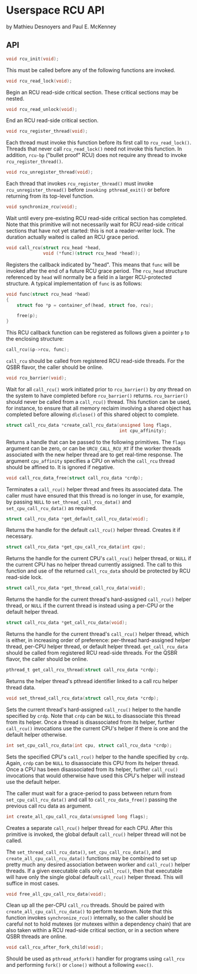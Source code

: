 Userspace RCU API
=================

by Mathieu Desnoyers and Paul E. McKenney


API
---

```c
void rcu_init(void);
```

This must be called before any of the following functions
are invoked.


```c
void rcu_read_lock(void);
```

Begin an RCU read-side critical section. These critical
sections may be nested.


```c
void rcu_read_unlock(void);
```

End an RCU read-side critical section.


```c
void rcu_register_thread(void);
```

Each thread must invoke this function before its first call to
`rcu_read_lock()`. Threads that never call `rcu_read_lock()` need
not invoke this function. In addition, `rcu-bp` ("bullet proof"
RCU) does not require any thread to invoke `rcu_register_thread()`.


```c
void rcu_unregister_thread(void);
```

Each thread that invokes `rcu_register_thread()` must invoke
`rcu_unregister_thread()` before `invoking pthread_exit()`
or before returning from its top-level function.


```c
void synchronize_rcu(void);
```

Wait until every pre-existing RCU read-side critical section
has completed. Note that this primitive will not necessarily
wait for RCU read-side critical sections that have not yet
started: this is not a reader-writer lock. The duration
actually waited is called an RCU grace period.


```c
void call_rcu(struct rcu_head *head,
              void (*func)(struct rcu_head *head));
```

Registers the callback indicated by "head". This means
that `func` will be invoked after the end of a future
RCU grace period. The `rcu_head` structure referenced
by `head` will normally be a field in a larger RCU-protected
structure. A typical implementation of `func` is as
follows:

```c
void func(struct rcu_head *head)
{
    struct foo *p = container_of(head, struct foo, rcu);

    free(p);
}
```

This RCU callback function can be registered as follows
given a pointer `p` to the enclosing structure:

```c
call_rcu(&p->rcu, func);
```

`call_rcu` should be called from registered RCU read-side threads.
For the QSBR flavor, the caller should be online.


```c
void rcu_barrier(void);
```

Wait for all `call_rcu()` work initiated prior to `rcu_barrier()` by
_any_ thread on the system to have completed before `rcu_barrier()`
returns. `rcu_barrier()` should never be called from a `call_rcu()`
thread. This function can be used, for instance, to ensure that
all memory reclaim involving a shared object has completed
before allowing `dlclose()` of this shared object to complete.


```c
struct call_rcu_data *create_call_rcu_data(unsigned long flags,
                                           int cpu_affinity);
```

Returns a handle that can be passed to the following
primitives. The `flags` argument can be zero, or can be
`URCU_CALL_RCU_RT` if the worker threads associated with the
new helper thread are to get real-time response. The argument
`cpu_affinity` specifies a CPU on which the `call_rcu` thread should
be affined to. It is ignored if negative.


```c
void call_rcu_data_free(struct call_rcu_data *crdp);
```

Terminates a `call_rcu()` helper thread and frees its associated
data. The caller must have ensured that this thread is no longer
in use, for example, by passing `NULL` to `set_thread_call_rcu_data()`
and `set_cpu_call_rcu_data()` as required.


```c
struct call_rcu_data *get_default_call_rcu_data(void);
```

Returns the handle for the default `call_rcu()` helper thread.
Creates it if necessary.


```c
struct call_rcu_data *get_cpu_call_rcu_data(int cpu);
```

Returns the handle for the current CPU's `call_rcu()` helper
thread, or `NULL` if the current CPU has no helper thread
currently assigned. The call to this function and use of the
returned `call_rcu_data` should be protected by RCU read-side
lock.


```c
struct call_rcu_data *get_thread_call_rcu_data(void);
```

Returns the handle for the current thread's hard-assigned
`call_rcu()` helper thread, or `NULL` if the current thread is
instead using a per-CPU or the default helper thread.


```c
struct call_rcu_data *get_call_rcu_data(void);
```

Returns the handle for the current thread's `call_rcu()` helper
thread, which is either, in increasing order of preference:
per-thread hard-assigned helper thread, per-CPU helper thread,
or default helper thread. `get_call_rcu_data` should be called
from registered RCU read-side threads. For the QSBR flavor, the
caller should be online.


```c
pthread_t get_call_rcu_thread(struct call_rcu_data *crdp);
```

Returns the helper thread's pthread identifier linked to a call
rcu helper thread data.


```c
void set_thread_call_rcu_data(struct call_rcu_data *crdp);
```

Sets the current thread's hard-assigned `call_rcu()` helper to the
handle specified by `crdp`. Note that `crdp` can be `NULL` to
disassociate this thread from its helper. Once a thread is
disassociated from its helper, further `call_rcu()` invocations
use the current CPU's helper if there is one and the default
helper otherwise.


```c
int set_cpu_call_rcu_data(int cpu, struct call_rcu_data *crdp);
```

Sets the specified CPU's `call_rcu()` helper to the handle
specified by `crdp`. Again, `crdp` can be `NULL` to disassociate
this CPU from its helper thread. Once a CPU has been
disassociated from its helper, further `call_rcu()` invocations
that would otherwise have used this CPU's helper will instead
use the default helper.

The caller must wait for a grace-period to pass between return from
`set_cpu_call_rcu_data()` and call to `call_rcu_data_free()` passing the
previous call rcu data as argument.


```c
int create_all_cpu_call_rcu_data(unsigned long flags);
```

Creates a separate `call_rcu()` helper thread for each CPU.
After this primitive is invoked, the global default `call_rcu()`
helper thread will not be called.

The `set_thread_call_rcu_data()`, `set_cpu_call_rcu_data()`, and
`create_all_cpu_call_rcu_data()` functions may be combined to set up
pretty much any desired association between worker and `call_rcu()`
helper threads. If a given executable calls only `call_rcu()`,
then that executable will have only the single global default
`call_rcu()` helper thread. This will suffice in most cases.


```c
void free_all_cpu_call_rcu_data(void);
```

Clean up all the per-CPU `call_rcu` threads. Should be paired with
`create_all_cpu_call_rcu_data()` to perform teardown. Note that
this function invokes `synchronize_rcu()` internally, so the
caller should be careful not to hold mutexes (or mutexes within a
dependency chain) that are also taken within a RCU read-side
critical section, or in a section where QSBR threads are online.


```c
void call_rcu_after_fork_child(void);
```

Should be used as `pthread_atfork()` handler for programs using
`call_rcu` and performing `fork()` or `clone()` without a following
`exec()`.
